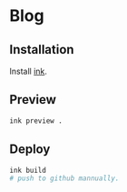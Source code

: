 # Blog

## Installation

Install [ink](https://github.com/InkProject/ink).

## Preview

```bash
ink preview .
```

## Deploy

```bash
ink build
# push to github mannually.
```
